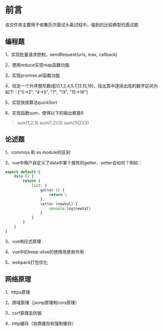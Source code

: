# 前言

该文件夹主要用于收集历次面试头条过程中，碰到的比较典型的面试题

## 编程题

1、实现批量请求控制，sendRequest(urls, max, callback)

2、使用reduce实现map函数功能

3、实现promise.all函数功能

4、给定一个升序整形数组[0,1,2,4,5,7,13,15,16]，找出其中连续出现的数字区间为如下：["0->2", "4->5", "7", "13", "15->16"]

5、实现快排算法quickSort

6、实现函数sum，使得以下的输出都是6

> sum(1,2,3)
> sum(1,2)(3)
> sum(1)(2)(3)

## 论述题

1、commojs 和 es module的区别

2、vue中用户自定义了data中某个属性的getter、setter会如何？例如：

```js
export default {
    data () {
        return {
            list: {
                getter () {
                    return 1
                },
                setter (newVal) {
                    console.log(newVal)
                }
            }
        }
    }
}
```

3、vue响应式原理

4、vue中的keep-alive的使用场景和作用

5、webpack打包优化

## 网络原理

1、https原理

2、跨域原理（jsonp原理和cors原理）

3、csrf原理及防御

4、http缓存（协商缓存和强制缓存）

